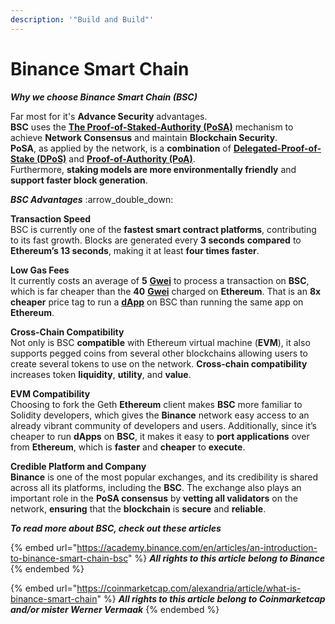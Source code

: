 ```yaml
---
description: '"Build and Build"'
---
```


# Binance Smart Chain

_**Why we choose Binance Smart Chain (BSC)**_

Far most for it's **Advance Security** advantages.\
**BSC** uses the [**The Proof-of-Staked-Authority (PoSA)**](../glossary-and-vocab.md) mechanism to achieve **Network Consensus** and maintain **Blockchain Security**.\
**PoSA**, as applied by the network, is a **combination** of [**Delegated-Proof-of-Stake (DPoS)**](../glossary-and-vocab.md) and [**Proof-of-Authority (PoA)**](../glossary-and-vocab.md). \
Furthermore, **staking models are more environmentally friendly** and **support faster block generation**.&#x20;

_**BSC Advantages**_ :arrow\_double\_down:

**Transaction Speed**\
BSC is currently one of the **fastest smart contract platforms**, contributing to its fast growth. Blocks are generated every **3 seconds** **compared** to **Ethereum’s 13 seconds**, making it at least **four times faster**.

**Low Gas Fees**\
It currently costs an average of **5** [**Gwei**](../glossary-and-vocab.md) to process a transaction on **BSC**, which is far cheaper than the **40** [**Gwei**](../glossary-and-vocab.md) charged on **Ethereum**. That is an **8x cheaper** price tag to run a [**dApp**](../glossary-and-vocab.md) on BSC than running the same app on **Ethereum**.&#x20;

**Cross-Chain Compatibility** \
Not only is BSC **compatible** with Ethereum virtual machine (**EVM**), it also supports pegged coins from several other blockchains allowing users to create several tokens to use on the network. **Cross-chain compatibility** increases token **liquidity**, **utility**, and **value**.&#x20;

**EVM Compatibility**\
Choosing to fork the Geth **Ethereum** client makes **BSC** more familiar to Solidity developers, which gives the **Binance** network easy access to an already vibrant community of developers and users. Additionally, since it’s cheaper to run **dApps** on **BSC**, it makes it easy to **port applications** over from **Ethereum**, which is **faster** and **cheaper** to **execute**.&#x20;

**Credible Platform and Company** \
**Binance** is one of the most popular exchanges, and its credibility is shared across all its platforms, including the **BSC**. The exchange also plays an important role in the **PoSA consensus** by **vetting all validators** on the network, **ensuring** that the **blockchain** is **secure** and **reliable**.

_**To read more about BSC, check out these articles**_

{% embed url="https://academy.binance.com/en/articles/an-introduction-to-binance-smart-chain-bsc" %}
_**All rights to this article belong to Binance**_
{% endembed %}

{% embed url="https://coinmarketcap.com/alexandria/article/what-is-binance-smart-chain" %}
_**All rights to this article belong to Coinmarketcap and/or mister Werner Vermaak**_
{% endembed %}
